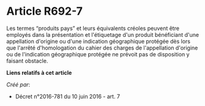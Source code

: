 # Article R692-7

Les termes “produits pays” et leurs équivalents créoles peuvent être employés dans la présentation et l'étiquetage d'un
produit bénéficiant d'une appellation d'origine ou d'une indication géographique protégée dès lors que l'arrêté
d'homologation du cahier des charges de l'appellation d'origine ou de l'indication géographique protégée ne prévoit pas de
disposition y faisant obstacle.

**Liens relatifs à cet article**

_Créé par_:

  - Décret n°2016-781 du 10 juin 2016 - art. 7
